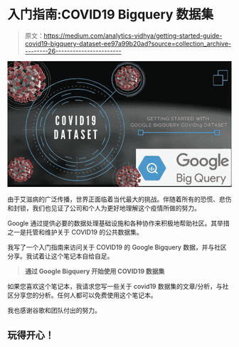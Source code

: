 # 入门指南:COVID19 Bigquery 数据集

> 原文：<https://medium.com/analytics-vidhya/getting-started-guide-covid19-bigquery-dataset-ee97a99b20ad?source=collection_archive---------26----------------------->

![](img/d256e98c08fec6fa752d3b4552c9e67d.png)

由于艾滋病的广泛传播，世界正面临着当代最大的挑战。伴随着所有的恐慌、悲伤和封锁，我们也见证了公司和个人为更好地理解这个疫情所做的努力。

Google 通过提供必要的数据处理基础设施和各种协作来积极地帮助社区。其举措之一是托管和维护关于 COVID19 的公共数据集。

我写了一个入门指南来访问关于 COVID19 的 Google Bigquery 数据，并与社区分享。我试着让这个笔记本自给自足。

> **通过 Google Bigquery 开始使用 COVID19 数据集**

如果您喜欢这个笔记本，我请求您写一些关于 covid19 数据集的文章/分析，与社区分享您的分析。任何人都可以免费使用这个笔记本。

我也感谢谷歌和团队付出的努力。

## **玩得开心！**